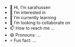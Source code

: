 - 👋 Hi, I’m sarahussen
- 👀 I’m interested in 
- 🌱 I’m currently learning 
- 💞️ I’m looking to collaborate on 
- 📫 How to reach me ...
- 😄 Pronouns: ...
- ⚡ Fun fact: ...

<!---
sarahussen/sarahussen is a ✨ special ✨ repository because its `README.md` (this file) appears on your GitHub profile.
You can click the Preview link to take a look at your changes.
--->

